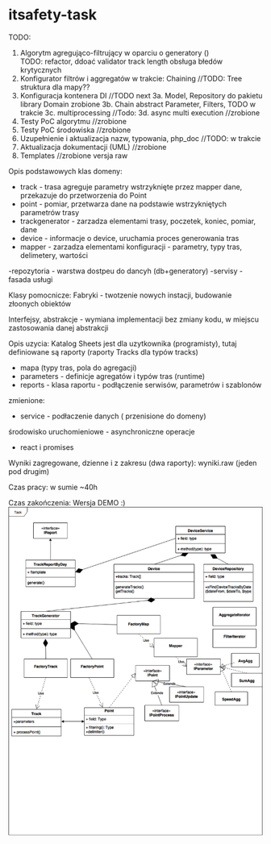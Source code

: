 # itsafety-task
TODO:
1. Algorytm agregująco-filtrujący w oparciu o generatory ()   
TODO: refactor, ddoać  validator track length obsługa błedów krytycznych
2. Konfigurator filtrów i aggregatów   w trakcie:  Chaining   //TODO: Tree struktura dla mapy??
3. Konfiguracja kontenera DI //TODO  next
3a. Model, Repository do pakietu library Domain  zrobione
3b. Chain abstract Parameter, Filters,  TODO  w trakcie
3c. multiprocessing  //Todo:
3d. async multi execution  //zrobione
4. Testy PoC algorytmu    //zrobione
5. Testy PoC środowiska  //zrobione
6. Uzupełnienie i aktualizacja nazw, typowania, php_doc //TODO: w trakcie
7. Aktualizacja dokumentacji (UML)  //zrobione
8. Templates   //zrobione versja raw



Opis podstawowych klas domeny:

- track  - trasa agreguje parametry wstrzyknięte przez mapper dane, przekazuje do przetworzenia do Point
- point -  pomiar, przetwarza dane na podstawie wstrzykniętych parametrów trasy
- trackgenerator  - zarzadza elementami trasy, poczetek, koniec, pomiar, dane
- device - informacje o device, uruchamia proces generowania tras
- mapper - zarzadza elementami konfiguracji - parametry, typy tras, delimetery, wartości

-repozytoria - warstwa dostpeu do dancyh (db+generatory)
-servisy - fasada usługi

Klasy pomocnicze:
Fabryki - twotzenie nowych instacji, budowanie złoonych obiektów

Interfejsy, abstrakcje - wymiana implementacji bez zmiany kodu, w miejscu zastosowania danej abstrakcji


Opis uzycia:
Katalog Sheets jest dla uzytkownika (programisty), tutaj definiowane są raporty (raporty Tracks dla typów tracks)
- mapa (typy tras, pola do agregacji)
- parameters - definicje agregatów  i typów tras (runtime)
- reports -  klasa raportu - podłączenie serwisów, parametrów i szablonów

zmienione:
-  service -  podłaczenie danych ( przenisione do domeny)

środowisko uruchomieniowe - asynchroniczne operacje
- react i promises

Wyniki zagregowane, dzienne i z zakresu (dwa raporty): wyniki.raw  (jeden pod drugim)

Czas pracy:  w sumie ~40h

Czas zakończenia: Wersja DEMO :)
![img](https://github.com/mariuszmilko/itsafety-task/blob/master/itsafety.png)

